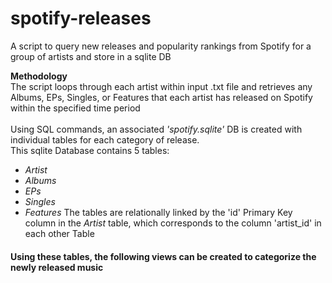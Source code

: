 # spotify-releases
A script to query new releases and popularity rankings from Spotify for a group of artists and store in a sqlite DB

<b>Methodology</b><br/>
The script loops through each artist within input .txt file and retrieves any Albums, EPs, Singles, or Features that each artist has released on Spotify within the specified time period<br/>
<br/>
Using SQL commands, an associated <i>'spotify.sqlite'</i> DB is created with individual tables for each category of release.<br/>
This sqlite Database contains 5 tables: 
- <i>Artist</i>
- <i>Albums</i>
- <i>EPs</i>
- <i>Singles</i>
- <i>Features</i>
The tables are relationally linked by the 'id' Primary Key column in the <i>Artist</i> table, which corresponds to the column 'artist_id' in each other Table

#### Using these tables, the following views can be created to categorize the newly released music
